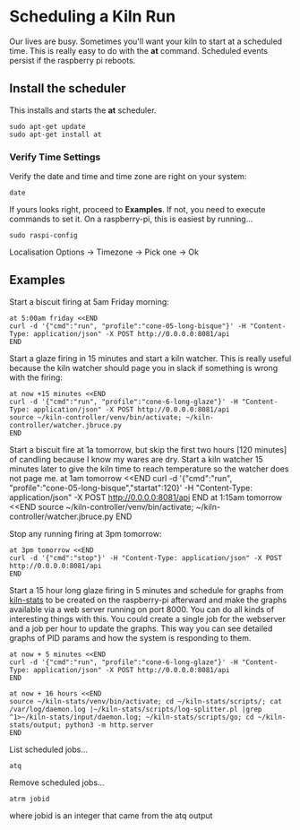 Scheduling a Kiln Run
=====================

Our lives are busy. Sometimes you'll want your kiln to start at a scheduled time. This is really easy to do with the **at** command. Scheduled events persist if the raspberry pi reboots.

## Install the scheduler

This installs and starts the **at** scheduler.

    sudo apt-get update
    sudo apt-get install at

### Verify Time Settings

Verify the date and time and time zone are right on your system:

    date

If yours looks right, proceed to **Examples**. If not, you need to execute commands to set it. On a raspberry-pi, this is easiest by running...

    sudo raspi-config

Localisation Options -> Timezone -> Pick one -> Ok


## Examples

Start a biscuit firing at 5am Friday morning:

    at 5:00am friday <<END
    curl -d '{"cmd":"run", "profile":"cone-05-long-bisque"}' -H "Content-Type: application/json" -X POST http://0.0.0.0:8081/api
    END

Start a glaze firing in 15 minutes and start a kiln watcher. This is really useful because the kiln watcher should page you in slack if something is wrong with the firing:

    at now +15 minutes <<END
    curl -d '{"cmd":"run", "profile":"cone-6-long-glaze"}' -H "Content-Type: application/json" -X POST http://0.0.0.0:8081/api
    source ~/kiln-controller/venv/bin/activate; ~/kiln-controller/watcher.jbruce.py
    END

Start a biscuit fire at 1a tomorrow, but skip the first two hours [120 minutes] of candling because I know my wares are dry. Start a kiln watcher 15 minutes later to give the kiln time to reach temperature so the watcher does not page me. 
    at 1am tomorrow <<END
    curl -d '{"cmd":"run", "profile":"cone-05-long-bisque","startat":120}' -H "Content-Type: application/json" -X POST http://0.0.0.0:8081/api
    END
    at 1:15am tomorrow <<END
    source ~/kiln-controller/venv/bin/activate; ~/kiln-controller/watcher.jbruce.py
    END

Stop any running firing at 3pm tomorrow:

    at 3pm tomorrow <<END
    curl -d '{"cmd":"stop"}' -H "Content-Type: application/json" -X POST http://0.0.0.0:8081/api
    END

Start a 15 hour long glaze firing in 5 minutes and schedule for graphs from [kiln-stats](https://github.com/jbruce12000/kiln-stats) to be created on the raspberry-pi afterward and make the graphs available via a web server running on port 8000. You can do all kinds of interesting things with this. You could create a single job for the webserver and a job per hour to update the graphs. This way you can see detailed graphs of PID params and how the system is responding to them.

    at now + 5 minutes <<END
    curl -d '{"cmd":"run", "profile":"cone-6-long-glaze"}' -H "Content-Type: application/json" -X POST http://0.0.0.0:8081/api
    END 

    at now + 16 hours <<END
    source ~/kiln-stats/venv/bin/activate; cd ~/kiln-stats/scripts/; cat /var/log/daemon.log |~/kiln-stats/scripts/log-splitter.pl |grep ^1>~/kiln-stats/input/daemon.log; ~/kiln-stats/scripts/go; cd ~/kiln-stats/output; python3 -m http.server
    END

List scheduled jobs...

    atq

Remove scheduled jobs...
 
    atrm jobid

where jobid is an integer that came from the atq output
